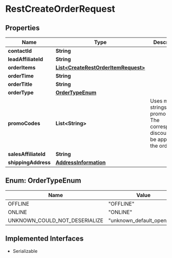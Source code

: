 

# RestCreateOrderRequest


## Properties

| Name | Type | Description | Notes |
|------------ | ------------- | ------------- | -------------|
|**contactId** | **String** |  |  |
|**leadAffiliateId** | **String** |  |  [optional] |
|**orderItems** | [**List&lt;CreateRestOrderItemRequest&gt;**](CreateRestOrderItemRequest.md) |  |  |
|**orderTime** | **String** |  |  |
|**orderTitle** | **String** |  |  |
|**orderType** | [**OrderTypeEnum**](#OrderTypeEnum) |  |  |
|**promoCodes** | **List&lt;String&gt;** | Uses multiple strings as promo codes. The corresponding discount will be applied to the order. |  [optional] |
|**salesAffiliateId** | **String** |  |  [optional] |
|**shippingAddress** | [**AddressInformation**](AddressInformation.md) |  |  [optional] |



## Enum: OrderTypeEnum

| Name | Value |
|---- | -----|
| OFFLINE | &quot;OFFLINE&quot; |
| ONLINE | &quot;ONLINE&quot; |
| UNKNOWN_COULD_NOT_DESERIALIZE | &quot;unknown_default_open_api&quot; |


## Implemented Interfaces

* Serializable

